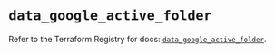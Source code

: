 # `data_google_active_folder`

Refer to the Terraform Registry for docs: [`data_google_active_folder`](https://registry.terraform.io/providers/hashicorp/google/6.20.0/docs/data-sources/active_folder).
